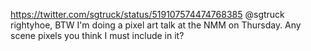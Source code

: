 https://twitter.com/sgtruck/status/519107574474768385 @sgtruck rightyhoe, BTW I'm doing a pixel art talk at the NMM on Thursday. Any scene pixels you think I must include in it?